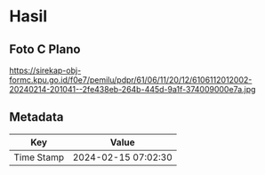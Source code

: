 # Hasil

## Foto C Plano

https://sirekap-obj-formc.kpu.go.id/f0e7/pemilu/pdpr/61/06/11/20/12/6106112012002-20240214-201041--2fe438eb-264b-445d-9a1f-374009000e7a.jpg


## Metadata

| Key        | Value               |
| ---------- | ------------------- |
| Time Stamp | 2024-02-15 07:02:30 |



